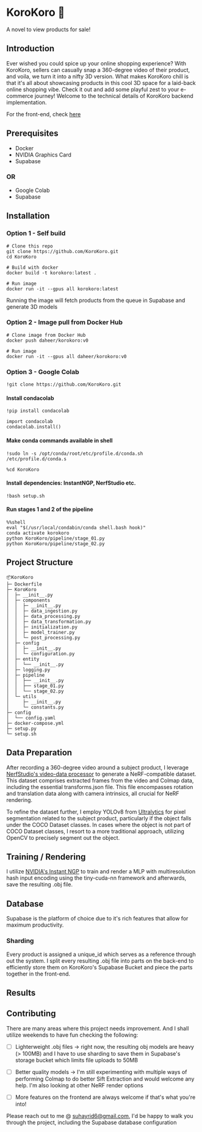 # KoroKoro 👀

A novel to view products for sale!

## Introduction
Ever wished you could spice up your online shopping experience? With KoroKoro, sellers can casually snap a 360-degree video of their product, and voila, we turn it into a nifty 3D version. What makes KoroKoro chill is that it's all about showcasing products in this cool 3D space for a laid-back online shopping vibe. Check it out and add some playful zest to your e-commerce journey!
Welcome to the technical details of KoroKoro backend implementation.

For the front-end, check [here](https://github.com/Daheer/KoroKoro_Front_End)

## Prerequisites
- Docker
- NVIDIA Graphics Card
- Supabase
### OR 
- Google Colab
- Supabase

## Installation

### Option 1 - Self build

```
# Clone this repo
git clone https://github.com/KoroKoro.git
cd KoroKoro

# Build with docker
docker build -t korokoro:latest .

# Run image
docker run -it --gpus all korokoro:latest
```
Running the image will fetch products from the queue in Supabase and generate 3D models

### Option 2 - Image pull from Docker Hub

```
# Clone image from Docker Hub
docker push daheer/korokoro:v0

# Run image
docker run -it --gpus all daheer/korokoro:v0
```

### Option 3 - Google Colab
```
!git clone https://github.com/KoroKoro.git 
```

#### Install condacolab

```
!pip install condacolab
```

```
import condacolab
condacolab.install()
```

#### Make conda commands available in shell

```
!sudo ln -s /opt/conda/root/etc/profile.d/conda.sh /etc/profile.d/conda.s
```

```
%cd KoroKoro
```

#### Install dependencies: InstantNGP, NerfStudio etc.

```
!bash setup.sh
```

#### Run stages 1 and 2 of the pipeline
```
%%shell 
eval "$(/usr/local/condabin/conda shell.bash hook)" 
conda activate korokoro 
python KoroKoro/pipeline/stage_01.py 
python KoroKoro/pipeline/stage_02.py
```

## Project Structure
```
📦KoroKoro
├─ Dockerfile
├─ KoroKoro
│  ├─ __init__.py
│  ├─ components
│  │  ├─ __init__.py
│  │  ├─ data_ingestion.py
│  │  ├─ data_processing.py
│  │  ├─ data_transformation.py
│  │  ├─ initialization.py
│  │  ├─ model_trainer.py
│  │  └─ post_processing.py
│  ├─ config
│  │  ├─ __init__.py
│  │  └─ configuration.py
│  ├─ entity
│  │  └── __init__.py
│  ├─ logging.py
│  ├─ pipeline
│  │  ├── __init__.py
│  │  ├── stage_01.py
│  │  └── stage_02.py
│  └─ utils
│     ├─ __init__.py
│     └─ constants.py
├─ config
│  └── config.yaml
├─ docker-compose.yml
├─ setup.py
└─ setup.sh
```

## Data Preparation
After recording a 360-degree video around a subject product, I leverage [NerfStudio's video-data processor](https://docs.nerf.studio/quickstart/custom_dataset.html#images-or-video) to generate a NeRF-compatible dataset. This dataset comprises extracted frames from the video and Colmap data, including the essential transforms.json file. This file encompasses rotation and translation data along with camera intrinsics, all crucial for NeRF rendering.

To refine the dataset further, I employ YOLOv8 from [Ultralytics](https://github.com/ultralytics) for pixel segmentation related to the subject product, particularly if the object falls under the COCO Dataset classes. In cases where the object is not part of COCO Dataset classes, I resort to a more traditional approach, utilizing OpenCV to precisely segment out the object.

## Training / Rendering

I utilize [NVIDIA's Instant NGP](https://github.com/NVlabs/instant-ngp) to train and render a MLP with multiresolution hash input encoding using the tiny-cuda-nn framework and afterwards, save the resulting .obj file.

## Database

Supabase is the platform of choice due to it's rich features that allow for maximum productivity. 

### Sharding
Every product is assigned a unique_id which serves as a reference through out the system. I split every resulting .obj file into parts on the back-end to efficiently store them on KoroKoro's Supabase Bucket and piece the parts together in the front-end.

## Results

## Contributing

There are many areas where this project needs improvement. And I shall utilize weekends to have fun checking the following:
- [ ] Lighterweight .obj files -> right now, the resulting obj models are heavy (> 100MB) and I have to use sharding to save them in Supabase's storage bucket which limits file uploads to 50MB

- [ ] Better quality models -> I'm still experimenting with multiple ways of performing Colmap to do better Sift Extraction and would welcome any help. I'm also looking at other NeRF render options

- [ ] More features on the frontend are always welcome if that's what you're into!

Please reach out to me @ suhayrid6@gmail.com, I'd be happy to walk you through the project, including the Supabase database configuration
